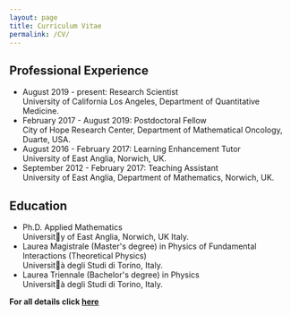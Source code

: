 ```yaml
---
layout: page
title: Curriculum Vitae
permalink: /CV/
---
```


<h2>Professional Experience</h2>

<ul>
	<li> August 2019 - present: Research Scientist<br>
	University of California Los Angeles, Department of Quantitative Medicine.</li>
    <li>February 2017 - August 2019: Postdoctoral Fellow <br>
	City of Hope Research Center, Department of Mathematical Oncology, Duarte, USA.</li>
	<li>August 2016 - February 2017: Learning Enhancement Tutor<br>
	University of East Anglia, Norwich, UK.</li>
	<li>September 2012 - February 2017: Teaching Assistant<br>
	University of East Anglia, Department of Mathematics, Norwich, UK.</li>
</ul>

<!--<img src="/Files/Toro.png" alt="Unito_logo" width="83" height="85"><font size="+1"><strong> Education</strong></font>-->
<h2>Education</h2>

<ul>
	<li> Ph.D. Applied Mathematics<br> University of East Anglia, Norwich, UK		Italy.</li>
	<li> Laurea Magistrale (Master's degree) in Physics of Fundamental Interactions (Theoretical Physics)<br> Universit&agrave; degli Studi di Torino,		Italy.</li>
	<li> Laurea Triennale (Bachelor's degree) in Physics<br> Universit&agrave; degli Studi di Torino,		Italy.</li>
</ul>


<strong> For all details click
<a href="/Files/CV.pdf">here</a>













